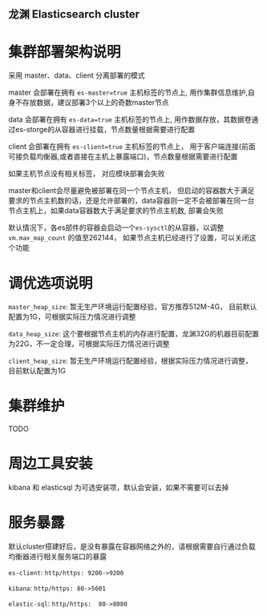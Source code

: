 龙渊 Elasticsearch cluster
---

# 集群部署架构说明

采用 master、data、client 分离部署的模式

master 会部署在拥有 `es-master=true` 主机标签的节点上, 用作集群信息维护,自身不存放数据，建议部署3个以上的奇数master节点

data 会部署在拥有 `es-data=true` 主机标签的节点上, 用作数据存放，其数据卷通过es-storge的从容器进行挂载，节点数量根据需要进行配置

client 会部署在拥有 `es-client=true` 主机标签的节点上， 用于客户端连接(前面可接负载均衡器,或者直接在主机上暴露端口)，节点数量根据需要进行配置

如果主机节点没有相关标签， 对应模块部署会失败

master和client会尽量避免被部署在同一个节点主机， 但启动的容器数大于满足要求的节点主机数的话，还是允许部署的，data容器则一定不会被部署在同一台节点主机上，如果data容器数大于满足要求的节点主机数, 部署会失败

默认情况下，各es部件的容器会启动一个`es-sysctl`的从容器，以调整 `vm.max_map_count` 的值至262144， 如果节点主机已经进行了设置，可以关闭这个功能

# 调优选项说明

`master_heap_size`: 暂无生产环境运行配置经验，官方推荐512M-4G， 目前默认配置为1G，可根据实际压力情况进行调整

`data_heap_size`: 这个要根据节点主机的内存进行配置，龙渊32G的机器目前配置为22G，不一定合理，可根据实际压力情况进行调整

`client_heap_size`: 暂无生产环境运行配置经验，根据实际压力情况进行调整， 目前默认配置为1G

# 集群维护

TODO

# 周边工具安装

kibana 和 elasticsql 为可选安装项，默认会安装，如果不需要可以去掉

# 服务暴露

默认cluster搭建好后，是没有暴露在容器网络之外的，请根据需要自行通过负载均衡器进行相关服务端口的暴露

`es-client`: `http/https: 9200->9200`

`kibana`: `http/https: 80->5601`

`elastic-sql`: `http/https:  80->8080`
